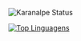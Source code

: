 ![Karanalpe Status](https://github-readme-stats.vercel.app/api?username=henriquegarcia-web&show_icons=true)

[![Top Linguagens](https://github-readme-stats.vercel.app/api/top-langs/?username=henriquegarcia-web&layout=compact)](https://github.com/anuraghazra/github-readme-stats)

<!-- ![Anurag's GitHub stats](https://github-readme-stats.vercel.app/api?username=henriquegarcia-web&show_icons=true&theme=radical)

[![Top Langs](https://github-readme-stats.vercel.app/api/top-langs/?username=henriquegarcia-web&layout=compact)](https://github.com/anuraghazra/github-readme-stats)
 -->
